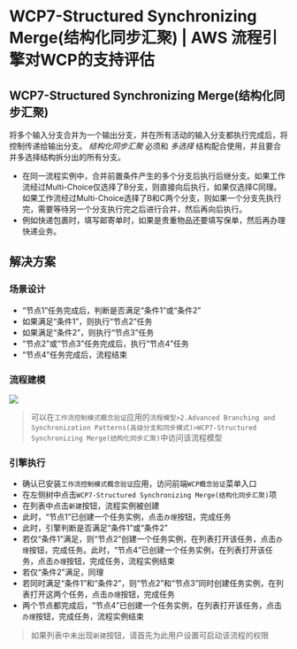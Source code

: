 # WCP7-Structured Synchronizing Merge(结构化同步汇聚) | AWS 流程引擎对WCP的支持评估

## WCP7-Structured Synchronizing Merge(结构化同步汇聚)

将多个输入分支合并为一个输出分支，并在所有活动的输入分支都执行完成后，将控制传递给输出分支。 _结构化同步汇聚_ 必须和 _多选择_ 结构配合使用，并且要合并多选择结构拆分出的所有分支。

  * 在同一流程实例中，合并前置条件产生的多个分支后执行后继分支。如果工作流经过Multi-Choice仅选择了B分支，则直接向后执行，如果仅选择C同理。如果工作流经过Multi-Choice选择了B和C两个分支，则如果一个分支先执行完，需要等待另一个分支执行完之后进行合并，然后再向后执行。
  * 例如快递包裹时，填写邮寄单时，如果是贵重物品还要填写保单，然后再办理快递业务。

## 解决方案

### 场景设计

  * “节点1”任务完成后，判断是否满足“条件1”或“条件2”
  * 如果满足“条件1”，则执行“节点2”任务
  * 如果满足“条件2”，则执行“节点3”任务
  * “节点2”或“节点3”任务完成后，执行“节点4”任务
  * “节点4”任务完成后，流程结束

### 流程建模

![](https://docs.awspaas.com/reference-guide/aws-paas-wcp-reference-guide/part2/wcp7-process-model.png)

> 可以在`工作流控制模式概念验证`应用的`流程模型>2.Advanced Branching and Synchronization Patterns(高级分支和同步模式)>WCP7-Structured Synchronizing Merge(结构化同步汇聚)`中访问该流程模型

### 引擎执行

  * 确认已安装`工作流控制模式概念验证`应用，访问前端`WCP概念验证`菜单入口
  * 在左侧树中点击`WCP7-Structured Synchronizing Merge(结构化同步汇聚)`项
  * 在列表中点击`新建`按钮，流程实例被创建
  * 此时，“节点1”已创建一个任务实例，点击`办理`按钮，完成任务
  * 此时，引擎判断是否满足“条件1”或“条件2”
  * 若仅“条件1”满足，则“节点2”创建一个任务实例，在列表打开该任务，点击`办理`按钮，完成任务。此时，“节点4”已创建一个任务实例，在列表打开该任务，点击`办理`按钮，完成任务，流程实例结束
  * 若仅“条件2”满足，同理
  * 若同时满足“条件1”和“条件2”，则“节点2”和“节点3”同时创建任务实例，在列表打开这两个任务，点击`办理`按钮，完成任务
  * 两个节点都完成后，“节点4”已创建一个任务实例，在列表打开该任务，点击`办理`按钮，完成任务，流程实例结束

> 如果列表中未出现`新建`按钮，请首先为此用户设置可启动该流程的权限
